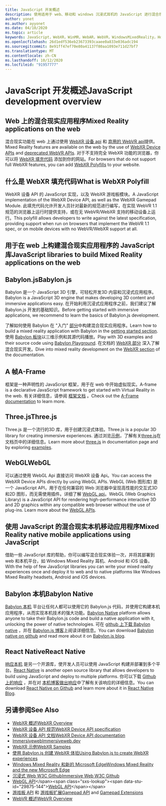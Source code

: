 ```yaml
---
title: JavaScript 开发概述
description: 使用适用于 web、移动和 windows 沉浸式耳机的 JavaScript 进行混合现实开发的概述。
author: yonet
ms.author: ayyonet
ms.date: 04/10/2020
ms.topic: article
keywords: JavaScript，WebXR，WinMR，WebAR，WebVR，WindowsMixedReality，HoloLens，windows mixed reality，web vr，web xr，web mr，web ar，360，360视频，360视频，360照片，360照片，360内容，沉浸式 web，沉浸式 web，IW，immersiveweb
ms.openlocfilehash: 26d1edf536eb23673393caaee0a833e036adc194
ms.sourcegitcommit: 8e91ff47ef70e80a41137f80aa1093e711d27bf7
ms.translationtype: MT
ms.contentlocale: zh-CN
ms.lasthandoff: 10/12/2020
ms.locfileid: "91957777"
---
```

# <a name="javascript-development-overview"></a><span data-ttu-id="29875-104">JavaScript 开发概述</span><span class="sxs-lookup"><span data-stu-id="29875-104">JavaScript development overview</span></span>

## <a name="mixed-reality-applications-on-the-web"></a><span data-ttu-id="29875-105">Web 上的混合现实应用程序</span><span class="sxs-lookup"><span data-stu-id="29875-105">Mixed Reality applications on the web</span></span>

<span data-ttu-id="29875-106">混合现实功能在 web 上通过使用 [WebXR 设备 api](https://developer.mozilla.org/en-US/docs/Web/API/WebXR_Device_API) 和 [弃用的 WebVR api](webxr-overview.md)提供。</span><span class="sxs-lookup"><span data-stu-id="29875-106">Mixed Reality features are available on the web by the use of [WebXR Device APIs](https://developer.mozilla.org/en-US/docs/Web/API/WebXR_Device_API) and [deprecated WebVR APIs](webxr-overview.md).</span></span> <span data-ttu-id="29875-107">对于不支持完全 WebXR 功能的浏览器，你可以将 [WebXR 填充代码](https://github.com/immersive-web/webxr-polyfill) 添加到你的网站。</span><span class="sxs-lookup"><span data-stu-id="29875-107">For browsers that do not support full WebXR features, you can add [WebXR Polyfills](https://github.com/immersive-web/webxr-polyfill) to your website.</span></span>

## <a name="what-is-webxr-polyfill"></a><span data-ttu-id="29875-108">什么是 WebXR 填充代码</span><span class="sxs-lookup"><span data-stu-id="29875-108">What is WebXR Polyfill</span></span>

<span data-ttu-id="29875-109">WebXR 设备 API 的 JavaScript 实现，以及 WebXR 游戏板模块。</span><span class="sxs-lookup"><span data-stu-id="29875-109">A JavaScript implementation of the WebXR Device API, as well as the WebXR Gamepad Module.</span></span> <span data-ttu-id="29875-110">此填充代码允许开发人员针对最新的规范进行编写，在实现 WebVR 1.1 规范的浏览器上运行时提供支持，或在无 WebVR/WebXR 支持的移动设备上运行。</span><span class="sxs-lookup"><span data-stu-id="29875-110">This polyfill allows developers to write against the latest specification, providing support when run on browsers that implement the WebVR 1.1 spec, or on mobile devices with no WebVR/WebXR support at all.</span></span>

## <a name="javascript-libraries-to-build-mixed-reality-applications-on-the-web"></a><span data-ttu-id="29875-111">用于在 web 上构建混合现实应用程序的 JavaScript 库</span><span class="sxs-lookup"><span data-stu-id="29875-111">JavaScript libraries to build Mixed Reality applications on the web</span></span>

## <a name="babylonjs"></a><span data-ttu-id="29875-112">Babylon.js</span><span class="sxs-lookup"><span data-stu-id="29875-112">Babylon.js</span></span>

<span data-ttu-id="29875-113">Babylon 是一个 JavaScript 3D 引擎，可轻松开发3D 内容和沉浸式应用程序。</span><span class="sxs-lookup"><span data-stu-id="29875-113">Babylon is a JavaScript 3D engine that makes developing 3D content and immersive applications easy.</span></span> <span data-ttu-id="29875-114">在开始利用沉浸式应用程序之前，我们建议了解 Babylon.js 开发的基础知识。</span><span class="sxs-lookup"><span data-stu-id="29875-114">Before getting started with immersive applications, we recommend to learn the basics of Babylon.js development.</span></span>

<span data-ttu-id="29875-115">了解如何使用 Babylon 在 "入门" [部分](https://doc.babylonjs.com/)中构建混合现实应用程序。</span><span class="sxs-lookup"><span data-stu-id="29875-115">Learn how to build a mixed reality application with Babylon in the [getting started section](https://doc.babylonjs.com/).</span></span> <span data-ttu-id="29875-116">使用 [Babylon 板块](https://doc.babylonjs.com/examples/)以三维示例和其源代码播放。</span><span class="sxs-lookup"><span data-stu-id="29875-116">Play with 3D examples and their source code using [Babylon Playground](https://doc.babylonjs.com/examples/).</span></span> <span data-ttu-id="29875-117">在文档的 [WebXR 部分](https://doc.babylonjs.com/how_to/introduction_to_webxr) 深入了解混合现实开发。</span><span class="sxs-lookup"><span data-stu-id="29875-117">Dive into mixed reality development on the [WebXR section](https://doc.babylonjs.com/how_to/introduction_to_webxr) of the documentation.</span></span> 

## <a name="a-frame"></a><span data-ttu-id="29875-118">A 帧</span><span class="sxs-lookup"><span data-stu-id="29875-118">A-Frame</span></span>

<span data-ttu-id="29875-119">框架是一种声明性的 JavaScript 框架，用于在 web 中开始虚拟现实。</span><span class="sxs-lookup"><span data-stu-id="29875-119">A-frame is a declarative JavaScript framework to get started with Virtual Reality in the web.</span></span> <span data-ttu-id="29875-120">有关详细信息，请参阅 [框架文档](https://aframe.io/) 。</span><span class="sxs-lookup"><span data-stu-id="29875-120">Check out the [A-Frame documentation](https://aframe.io/) to learn more.</span></span>

## <a name="threejs"></a><span data-ttu-id="29875-121">Three.js</span><span class="sxs-lookup"><span data-stu-id="29875-121">Three.js</span></span>

<span data-ttu-id="29875-122">Three.js 是一个流行的3D 库，用于创建沉浸式体验。</span><span class="sxs-lookup"><span data-stu-id="29875-122">Three.js is a popular 3D library for creating immersive experiences.</span></span> <span data-ttu-id="29875-123">通过浏览[示例](https://threejs.org/examples/#webgl_animation_cloth)，了解有关[three.js](https://threejs.org/docs/index.html#manual/en/introduction/Creating-a-scene)在文档页中的详细信息。</span><span class="sxs-lookup"><span data-stu-id="29875-123">Learn more about [three.js](https://threejs.org/docs/index.html#manual/en/introduction/Creating-a-scene) in documentation page and by exploring [examples](https://threejs.org/examples/#webgl_animation_cloth).</span></span>

## <a name="webgl"></a><span data-ttu-id="29875-124">WebGL</span><span class="sxs-lookup"><span data-stu-id="29875-124">WebGL</span></span>

<span data-ttu-id="29875-125">可以通过使用 WebGL Api 直接访问 WebXR 设备 Api。</span><span class="sxs-lookup"><span data-stu-id="29875-125">You can access the WebXR Device APIs directly by using WebGL APIs.</span></span> <span data-ttu-id="29875-126">WebGL (Web 图形库) 是一个 JavaScript API，用于在任何兼容的 Web 浏览器中呈现高性能的交互式3D 和2D 图形，而无需使用插件。详细了解 [WebGL api](https://developer.mozilla.org/en-US/docs/Web/API/WebGL_API)。</span><span class="sxs-lookup"><span data-stu-id="29875-126">WebGL (Web Graphics Library) is a JavaScript API for rendering high-performance interactive 3D and 2D graphics within any compatible web browser without the use of plug-ins. Learn more about the [WebGL APIs](https://developer.mozilla.org/en-US/docs/Web/API/WebGL_API).</span></span>

## <a name="mixed-reality-native-mobile-applications-using-javascript"></a><span data-ttu-id="29875-127">使用 JavaScript 的混合现实本机移动应用程序</span><span class="sxs-lookup"><span data-stu-id="29875-127">Mixed Reality native mobile applications using JavaScript</span></span>

<span data-ttu-id="29875-128">借助一些 JavaScript 库的帮助，你可以编写混合现实体验一次，并将其部署到 web 和本机平台，如 Windows Mixed Reality 耳机、Android 和 iOS 设备。</span><span class="sxs-lookup"><span data-stu-id="29875-128">With the help of few JavaScript libraries you can write your mixed reality experiences once and deploy it to web and to native platforms like Windows Mixed Reality headsets, Android and iOS devices.</span></span>

## <a name="babylon-native"></a><span data-ttu-id="29875-129">Babylon 本机</span><span class="sxs-lookup"><span data-stu-id="29875-129">Babylon Native</span></span>

<span data-ttu-id="29875-130">[Babylon 本机](https://www.babylonjs.com/native/) 平台让任何人都可以使用它的 Babylon.js 代码，并使用它构建本机应用程序，从而实现本机技术的强大功能。</span><span class="sxs-lookup"><span data-stu-id="29875-130">[Babylon Native](https://www.babylonjs.com/native/) platform allows anyone to take their Babylon.js code and build a native application with it, unlocking the power of native technologies.</span></span> <span data-ttu-id="29875-131">可在 [github 上下载 Babylon native](https://github.com/BabylonJS/BabylonNative) ，并在 [Babylon.js 博客](https://medium.com/@babylonjs/babylon-native-821f1694fffc)上阅读详细信息。</span><span class="sxs-lookup"><span data-stu-id="29875-131">You can download [Babylon native on github](https://github.com/BabylonJS/BabylonNative) and read more about it on [Babylon.js blog](https://medium.com/@babylonjs/babylon-native-821f1694fffc).</span></span>

## <a name="react-native"></a><span data-ttu-id="29875-132">React Native</span><span class="sxs-lookup"><span data-stu-id="29875-132">React Native</span></span>

<span data-ttu-id="29875-133">[响应本机](https://reactnative.dev/) 是另一个开源库，使开发人员可以使用 JavaScript 构建并部署到多个平台。</span><span class="sxs-lookup"><span data-stu-id="29875-133">[React Native](https://reactnative.dev/) is another open source library that allows developers to build using JavaScript and deploy to multiple platforms.</span></span> <span data-ttu-id="29875-134">你可以下载 [Github 上的响应](https://github.com/facebook/react-native) ，并在对 [本机博客做出响应](https://reactnative.dev/blog/)中了解有关该响应的详细信息。</span><span class="sxs-lookup"><span data-stu-id="29875-134">You can download [React Native on Github](https://github.com/facebook/react-native) and learn more about it in [React Native Blog](https://reactnative.dev/blog/).</span></span>

## <a name="see-also"></a><span data-ttu-id="29875-135">另请参阅</span><span class="sxs-lookup"><span data-stu-id="29875-135">See Also</span></span>

* [<span data-ttu-id="29875-136">WebXR 概述</span><span class="sxs-lookup"><span data-stu-id="29875-136">WebXR Overview</span></span>](webxr-overview.md)
* [<span data-ttu-id="29875-137">WebXR 设备 API 规范</span><span class="sxs-lookup"><span data-stu-id="29875-137">WebXR Device API specification</span></span>](https://immersive-web.github.io/webxr/)
* [<span data-ttu-id="29875-138">WebXR 设备 API 文档</span><span class="sxs-lookup"><span data-stu-id="29875-138">WebXR Device API documentation</span></span>](https://developer.mozilla.org/en-US/docs/Web/API/WebXR_Device_API)
* [<span data-ttu-id="29875-139">Immersiveweb</span><span class="sxs-lookup"><span data-stu-id="29875-139">Immersiveweb.dev</span></span>](https://immersiveweb.dev/)
* [<span data-ttu-id="29875-140">WebXR 示例</span><span class="sxs-lookup"><span data-stu-id="29875-140">WebXR Samples</span></span>](https://immersive-web.github.io/webxr-samples/)
* [<span data-ttu-id="29875-141">使用 Babylon.js 创建 WebXR 体验</span><span class="sxs-lookup"><span data-stu-id="29875-141">Using Babylon.js to create WebXR experiences</span></span>](https://doc.babylonjs.com/how_to/introduction_to_webxr)
* [<span data-ttu-id="29875-142">Windows Mixed Reality 和新的 Microsoft Edge</span><span class="sxs-lookup"><span data-stu-id="29875-142">Windows Mixed Reality and the new Microsoft Edge</span></span>](https://docs.microsoft.com/windows/mixed-reality/new-microsoft-edge#introducing-the-new-microsoft-edge)
* [<span data-ttu-id="29875-143">沉浸式 Web W3C Github</span><span class="sxs-lookup"><span data-stu-id="29875-143">Immersive Web W3C Github</span></span>](https://github.com/immersive-web)
* <span data-ttu-id="29875-144">[WebGL API](https://msdn.microsoft.com/library/bg182648(v=vs.85).aspx)</span><span class="sxs-lookup"><span data-stu-id="29875-144">[WebGL API](https://msdn.microsoft.com/library/bg182648(v=vs.85).aspx)</span></span>
* <span data-ttu-id="29875-145">[游戏板 API](https://msdn.microsoft.com/library/dn743630(v=vs.85).aspx) 和 [游戏板扩展](https://w3c.github.io/gamepad/extensions.html)</span><span class="sxs-lookup"><span data-stu-id="29875-145">[Gamepad API](https://msdn.microsoft.com/library/dn743630(v=vs.85).aspx) and [Gamepad Extensions](https://w3c.github.io/gamepad/extensions.html)</span></span>
* [<span data-ttu-id="29875-146">WebVR 概述</span><span class="sxs-lookup"><span data-stu-id="29875-146">WebVR Overview</span></span>](webvr-overview.md)
